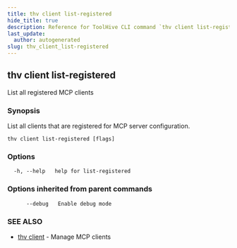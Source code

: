 ```yaml
---
title: thv client list-registered
hide_title: true
description: Reference for ToolHive CLI command `thv client list-registered`
last_update:
  author: autogenerated
slug: thv_client_list-registered
---
```


## thv client list-registered

List all registered MCP clients

### Synopsis

List all clients that are registered for MCP server configuration.

```
thv client list-registered [flags]
```

### Options

```
  -h, --help   help for list-registered
```

### Options inherited from parent commands

```
      --debug   Enable debug mode
```

### SEE ALSO

* [thv client](thv_client.md)	 - Manage MCP clients

